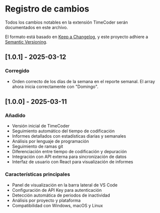 # Registro de cambios

Todos los cambios notables en la extensión TimeCoder serán documentados en este archivo.

El formato está basado en [Keep a Changelog](https://keepachangelog.com/es-ES/1.0.0/),
y este proyecto adhiere a [Semantic Versioning](https://semver.org/spec/v2.0.0.html).

## [1.0.1] - 2025-03-12

### Corregido
- Orden correcto de los días de la semana en el reporte semanal. El array ahora inicia correctamente con "Domingo".

## [1.0.0] - 2025-03-11

### Añadido
- Versión inicial de TimeCoder
- Seguimiento automático del tiempo de codificación
- Informes detallados con estadísticas diarias y semanales
- Análisis por lenguaje de programación
- Seguimiento de ramas git
- Diferenciación entre tiempo de codificación y depuración
- Integración con API externa para sincronización de datos
- Interfaz de usuario con React para visualización de informes

### Características principales
- Panel de visualización en la barra lateral de VS Code
- Configuración de API Key para autenticación
- Detección automática de periodos de inactividad
- Análisis por proyecto y plataforma
- Compatibilidad con Windows, macOS y Linux